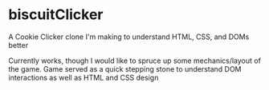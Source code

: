 # biscuitClicker
A Cookie Clicker clone I'm making to understand HTML, CSS, and DOMs better

Currently works, though I would like to spruce up some mechanics/layout of the game.
Game served as a quick stepping stone to understand DOM interactions as well as HTML and CSS design

